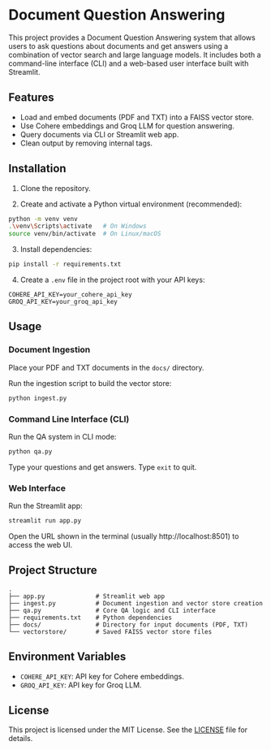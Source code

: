 # Document Question Answering

This project provides a Document Question Answering system that allows users to ask questions about documents and get answers using a combination of vector search and large language models. It includes both a command-line interface (CLI) and a web-based user interface built with Streamlit.

## Features

- Load and embed documents (PDF and TXT) into a FAISS vector store.
- Use Cohere embeddings and Groq LLM for question answering.
- Query documents via CLI or Streamlit web app.
- Clean output by removing internal tags.

## Installation

1. Clone the repository.

2. Create and activate a Python virtual environment (recommended):

```bash
python -m venv venv
.\venv\Scripts\activate   # On Windows
source venv/bin/activate  # On Linux/macOS
```

3. Install dependencies:

```bash
pip install -r requirements.txt
```

4. Create a `.env` file in the project root with your API keys:

```
COHERE_API_KEY=your_cohere_api_key
GROQ_API_KEY=your_groq_api_key
```

## Usage

### Document Ingestion

Place your PDF and TXT documents in the `docs/` directory.

Run the ingestion script to build the vector store:

```bash
python ingest.py
```

### Command Line Interface (CLI)

Run the QA system in CLI mode:

```bash
python qa.py
```

Type your questions and get answers. Type `exit` to quit.

### Web Interface

Run the Streamlit app:

```bash
streamlit run app.py
```

Open the URL shown in the terminal (usually http://localhost:8501) to access the web UI.

## Project Structure

```
.
├── app.py              # Streamlit web app
├── ingest.py           # Document ingestion and vector store creation
├── qa.py               # Core QA logic and CLI interface
├── requirements.txt    # Python dependencies
├── docs/               # Directory for input documents (PDF, TXT)
└── vectorstore/        # Saved FAISS vector store files
```

## Environment Variables

- `COHERE_API_KEY`: API key for Cohere embeddings.
- `GROQ_API_KEY`: API key for Groq LLM.

## License

This project is licensed under the MIT License. See the [LICENSE](LICENSE) file for details.
